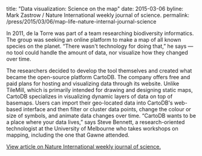 title: "Data visualization: Science on the map"
date: 2015-03-06
byline: Mark Zastrow / Nature International weekly journal of science.
permalink: /press/2015/03/06/map-life-nature-internal-journal-science


In 2011, de la Torre was part of a team researching biodiversity informatics. The group was seeking an online platform to make a map of all known species on the planet. “There wasn't technology for doing that,” he says — no tool could handle the amount of data, nor visualize how they changed over time.

The researchers decided to develop the tool themselves and created what became the open-source platform CartoDB. The company offers free and paid plans for hosting and visualizing data through its website. Unlike TileMill, which is primarily intended for drawing and designing static maps, CartoDB specializes in visualizing dynamic layers of data on top of basemaps. Users can import their geo-located data into CartoDB's web-based interface and then filter or cluster data points, change the colour or size of symbols, and animate data changes over time. “CartoDB wants to be a place where your data lives,” says Steve Bennett, a research-oriented technologist at the University of Melbourne who takes workshops on mapping, including the one that Gawne attended.

[View article on Nature International weekly journal of science.](http://www.nature.com/news/data-visualization-science-on-the-map-1.17024)
